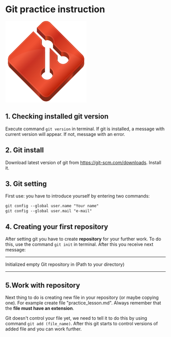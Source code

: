 # Git practice instruction 
![gitlogo](Gitlogo.png)


## 1. Checking  installed git version

Execute command `git version` in terminal.
If git is installed, a message with current version will appear. If not, message with an error.

## 2. Git install
Download latest version of git from https://git-scm.com/downloads. Install it.

## 3. Git setting
First use: you have to introduce yourself by entering two commands:
```
git config --global user.name "Your name"
git config --global user.mail "e-mail"
```

## 4. Creating your first repository

After setting git you have to create __repository__ for your further work. To do this, use the command `git init` in terminal.
After this you receive next message:

---
Initialized empty Git repository in (Path to your  directory)

---

## 5.Work with repository
 
Next thing to do is creating new file in your repository (or maybe copying one). For example create file "practice_lesson.md". Always remember that the **file must have an extension**. 

Git doesn't control your file yet, we need to tell it to do this by using command `git add (file_name)`. After this git starts to control versions of added file and you can work further. 






